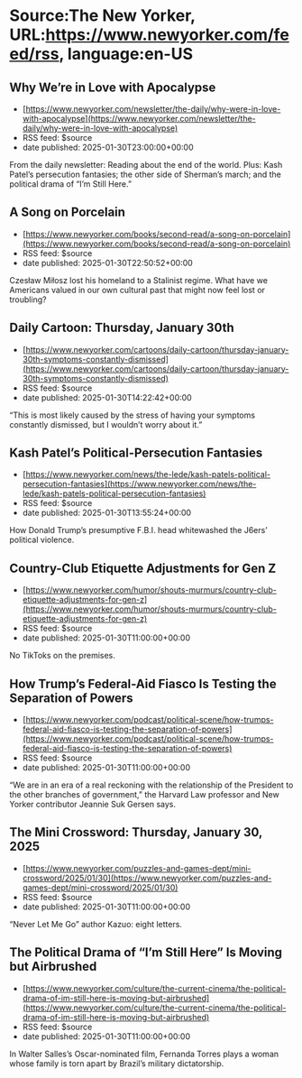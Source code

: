 # Source:The New Yorker, URL:https://www.newyorker.com/feed/rss, language:en-US

## Why We’re in Love with Apocalypse
 - [https://www.newyorker.com/newsletter/the-daily/why-were-in-love-with-apocalypse](https://www.newyorker.com/newsletter/the-daily/why-were-in-love-with-apocalypse)
 - RSS feed: $source
 - date published: 2025-01-30T23:00:00+00:00

From the daily newsletter: Reading about the end of the world. Plus: Kash Patel’s persecution fantasies; the other side of Sherman’s march; and the political drama of “I’m Still Here.”

## A Song on Porcelain
 - [https://www.newyorker.com/books/second-read/a-song-on-porcelain](https://www.newyorker.com/books/second-read/a-song-on-porcelain)
 - RSS feed: $source
 - date published: 2025-01-30T22:50:52+00:00

Czesław Miłosz lost his homeland to a Stalinist regime. What have we Americans valued in our own cultural past that might now feel lost or troubling?

## Daily Cartoon: Thursday, January 30th
 - [https://www.newyorker.com/cartoons/daily-cartoon/thursday-january-30th-symptoms-constantly-dismissed](https://www.newyorker.com/cartoons/daily-cartoon/thursday-january-30th-symptoms-constantly-dismissed)
 - RSS feed: $source
 - date published: 2025-01-30T14:22:42+00:00

“This is most likely caused by the stress of having your symptoms constantly dismissed, but I wouldn’t worry about it.”

## Kash Patel’s Political-Persecution Fantasies
 - [https://www.newyorker.com/news/the-lede/kash-patels-political-persecution-fantasies](https://www.newyorker.com/news/the-lede/kash-patels-political-persecution-fantasies)
 - RSS feed: $source
 - date published: 2025-01-30T13:55:24+00:00

How Donald Trump’s presumptive F.B.I. head whitewashed the J6ers’ political violence.

## Country-Club Etiquette Adjustments for Gen Z
 - [https://www.newyorker.com/humor/shouts-murmurs/country-club-etiquette-adjustments-for-gen-z](https://www.newyorker.com/humor/shouts-murmurs/country-club-etiquette-adjustments-for-gen-z)
 - RSS feed: $source
 - date published: 2025-01-30T11:00:00+00:00

No TikToks on the premises.

## How Trump’s Federal-Aid Fiasco Is Testing the Separation of Powers
 - [https://www.newyorker.com/podcast/political-scene/how-trumps-federal-aid-fiasco-is-testing-the-separation-of-powers](https://www.newyorker.com/podcast/political-scene/how-trumps-federal-aid-fiasco-is-testing-the-separation-of-powers)
 - RSS feed: $source
 - date published: 2025-01-30T11:00:00+00:00

“We are in an era of a real reckoning with the relationship of the President to the other branches of government,” the Harvard Law professor and New Yorker contributor Jeannie Suk Gersen says.

## The Mini Crossword: Thursday, January 30, 2025
 - [https://www.newyorker.com/puzzles-and-games-dept/mini-crossword/2025/01/30](https://www.newyorker.com/puzzles-and-games-dept/mini-crossword/2025/01/30)
 - RSS feed: $source
 - date published: 2025-01-30T11:00:00+00:00

“Never Let Me Go” author Kazuo: eight letters.

## The Political Drama of “I’m Still Here” Is Moving but Airbrushed
 - [https://www.newyorker.com/culture/the-current-cinema/the-political-drama-of-im-still-here-is-moving-but-airbrushed](https://www.newyorker.com/culture/the-current-cinema/the-political-drama-of-im-still-here-is-moving-but-airbrushed)
 - RSS feed: $source
 - date published: 2025-01-30T11:00:00+00:00

In Walter Salles’s Oscar-nominated film, Fernanda Torres plays a woman whose family is torn apart by Brazil’s military dictatorship.

